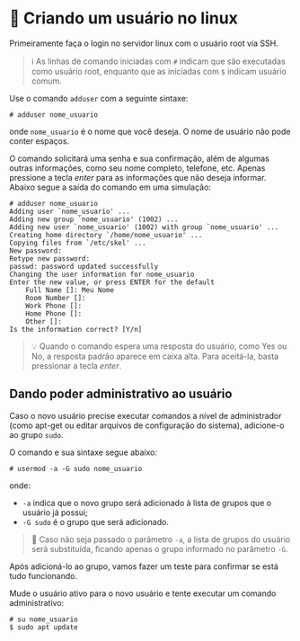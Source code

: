 # 🤦 Criando um usuário no linux

Primeiramente faça o login no servidor linux com o usuário root via SSH.

> ℹ️ As linhas de comando iniciadas com `#` indicam que são executadas como usuário root, enquanto que as iniciadas com `$` indicam usuário comum. 

Use o comando `adduser` com a seguinte sintaxe:

    # adduser nome_usuario

onde `nome_usuario` é o nome que você deseja. O nome de usuário não pode conter espaços.

O comando solicitará uma senha e sua confirmação, além de algumas outras informações, como seu nome completo, telefone, etc. Apenas pressione a tecla *enter* para as informações que não deseja informar. Abaixo segue a saída do comando em uma simulação:

    # adduser nome_usuario
    Adding user `nome_usuario' ...
    Adding new group `nome_usuario' (1002) ...
    Adding new user `nome_usuario' (1002) with group `nome_usuario' ...
    Creating home directory `/home/nome_usuario' ...
    Copying files from `/etc/skel' ...
    New password: 
    Retype new password: 
    passwd: password updated successfully
    Changing the user information for nome_usuario
    Enter the new value, or press ENTER for the default
    	Full Name []: Meu Nome         
    	Room Number []: 
    	Work Phone []: 
    	Home Phone []: 
    	Other []: 
    Is the information correct? [Y/n]

> 💡 Quando o comando espera uma resposta do usuário, como Yes ou No, a resposta padrão aparece em caixa alta. Para aceitá-la, basta pressionar a tecla *enter*.

## Dando poder administrativo ao usuário

Caso o novo usuário precise executar comandos a nível de administrador (como apt-get ou editar arquivos de configuração do sistema), adicione-o ao grupo `sudo`. 

O comando e sua sintaxe segue abaixo:

    # usermod -a -G sudo nome_usuario

onde: 
- `-a` indica que o novo grupo será adicionado à lista de grupos que o usuário já possui;
- `-G sudo` é o grupo que será adicionado.

> 🚨 Caso não seja passado o parâmetro `-a`, a lista de grupos do usuário será substituída, ficando apenas o grupo informado no parâmetro `-G`.

Após adicioná-lo ao grupo, vamos fazer um teste para confirmar se está tudo funcionando.

Mude o usuário ativo para o novo usuário e tente executar um comando administrativo:

    # su nome_usuario
    $ sudo apt update
